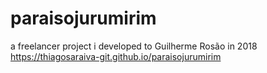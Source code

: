 # paraisojurumirim
a freelancer project i developed to Guilherme Rosão in 2018 <br/>
https://thiagosaraiva-git.github.io/paraisojurumirim
